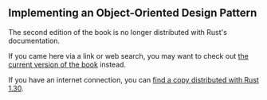 ## Implementing an Object-Oriented Design Pattern

The second edition of the book is no longer distributed with Rust's documentation.

If you came here via a link or web search, you may want to check out [the current
version of the book](/src/ch18-03-oo-design-patterns.md) instead.

If you have an internet connection, you can [find a copy distributed with
Rust
1.30](https://doc.rust-lang.org/1.30.0/book/second-edition/ch17-03-oo-design-patterns.html).
